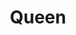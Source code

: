 ---
title: Queen
date: 
draft: false

# descripcion
description : Conjunto de aros y dije de plata con cristal

materials: Plata 925

color: Plateado y cristal verde

dimensions: 0,5cm x 1,5cm (dije) - 0,5cm x 2,3cm (aros)

code: 06-18-0382

type: "Conjuntos"

categories: []

price: $7.590,00

price_eftvo: $6.450,00

# Images
# first image will be shown in the product page
images:
  # - image: "images/path_to_image"
  # La ubicacion de las imagenes es imagenes/Conjuntos/Conjuntos.Aros y Dije/06-18-0382-queen
  - image: "./images/conjuntos/aros_y_dije/06-18-0382-redondo-engarzado-cristal-verde_a.JPG"
  - image: "./images/conjuntos/aros_y_dije/06-18-0382-redondo-engarzado-cristal-verde_b.JPG"
---